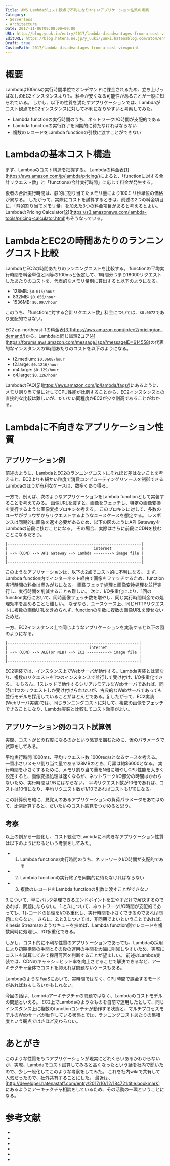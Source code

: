 ```yaml
---
Title: AWS Lambdaがコスト観点で不利になりやすいアプリケーション性質の考察
Category:
- Serverless
- Architecture
Date: 2017-11-06T09:00:00+09:00
URL: http://blog.yuuk.io/entry/2017/lambda-disadvantages-from-a-cost-viewpoint
EditURL: https://blog.hatena.ne.jp/y_uuki/yuuki.hatenablog.com/atom/entry/8599973812314866174
Draft: true
CustomPath: 2017/lambda-disadvantages-from-a-cost-viewpoint
---
```


# 概要

Lambdaは100msの実行時間単位でオンデマンドに課金されるため、立ち上げっぱなしのEC2インスタンスよりも、料金が安くなる可能性があることが一般に知られている。
しかし、以下の性質を満たすアプリケーションでは、Lambdaがコスト観点でEC2インスタンスに対して不利になりやすいと考察してみた。

- Lambda functionの実行時間のうち、ネットワークI/O時間が支配的である
- Lambda functionの実行終了を同期的に待たなければならない
- 複数のレコードをLambda functionの引数に渡すことができない

# Lambdaの基本コスト構造

まず、Lambdaのコスト構造を把握する。
Lambdaの料金表[[1]](https://aws.amazon.com/jp/lambda/pricing/)によると、「functionに対する合計リクエスト数」と「functionの合計実行時間」に応じて料金が発生する。

後者の合計実行時間は、静的に割り当てたメモリ量により100ミリ秒単位の価格が異なる。
したがって、実際にコストを試算するときは、前述の2つの料金項目に、「静的割り当てメモリ量」を加えた3つの料金項目があると考えるとよい。
LambdaのPricing Calculator[[2]](https://s3.amazonaws.com/lambda-tools/pricing-calculator.html)もそうなっている。

# LambdaとEC2の時間あたりのランニングコスト比較

LambdaとEC2の時間あたりのランニングコストを比較する。
functionの平均実行時間を料金単位と同等の100msと仮定して、1時間分つまり18000リクエストしたあたりのコストを、代表的なメモリ量別に算出すると以下のようになる。

- 128MB: `$0.015/hour`
- 832MB: `$0.056/hour`
- 1536MB: `$0.097/hour`

このうち、「functionに対する合計リクエスト数」料金については、`$0.0072`であり支配的ではない。

EC2 ap-northeast-1の料金表[[3]](https://aws.amazon.com/jp/ec2/pricing/on-demand/)から、Lambdaと同じ論理2コア[[4]](https://forums.aws.amazon.com/message.jspa?messageID=614558)の代表的なインスタンスの1時間あたりのコストを以下のようになる。

- t2.medium: `$0.0608/hour`
- t2.large: `$0.1216/hour`
- m4.large: `$0.129/hour`
- c4.large: `$0.126/hour`

LambdaのFAQ[[5]](https://aws.amazon.com/jp/lambda/faqs/)にあるように、メモリ割り当て量に対してCPU性能が比例することから、EC2インスタンスとの直接的な比較は難しいが、だいたい同程度かEC2が少々割高であることがわかる。

# Lambdaに不向きなアプリケーション性質

## アプリケーション例

前述のように、LambdaとEC2のランニングコストにそれほど差はないことを考えると、EC2よりも細かい粒度で消費コンピューティングリソースを制御できるLambdaのほうが有利なケースは、数多くあり得る。

一方で、例えば、次のようなアプリケーションをLambda functionとして実装することを考えてみる。
画像URLを渡すと、画像をフェッチし、特定の画像変換を実行するような画像変換プロキシを考える。
このプロキシに対して、多数のユーザがブラウザからリクエストするようなユースケースを想定する。
レスポンスは同期的に画像を返す必要があるため、以下の図のようにAPI GatewayをLambdaの前段に挟むことになる。
その場合、実際はさらに前段にCDNを挟むことになるだろう。

```
|-----------------------------------------------------------|
|                                      internet             |
| --> (CDN) --> API Gateway --> Lambda --------> image file |
|                                                           |
|-----------------------------------------------------------|
```

このようなアプリケーションは、以下の2点でコスト的に不利になる。
まず、Lambda function内でインターネット経由で画像をフェッチするため、function実行時間の料金は嵩みがちになる。
画像フェッチ処理と画像変換処理を並行実行し、実行時間を削減することも難しい。
次に、I/O多重化により、1回のfunction実行において、同時画像フェッチ数を増やし、同じ実行時間料金での処理効率を高めることも難しい。
なぜなら、ユースケース上、同じHTTPリクエストに複数の画像URLを含められず、functionの引数に複数の画像URLを渡せないためだ。

一方、EC2インスタンス上で同じようなアプリケーションを実装すると以下の図のようになる。

```
|----------------------------------------------------------|
|                                    internet              |
| --> (CDN) --> ALB(or NLB) --> EC2 ----------> image file |
|                                                          |
|----------------------------------------------------------|
```

EC2実装では、インスタンス上でWebサーバが動作する。Lambda実装とは異なり、複数のリクエストを1つのインスタンスで並行して受け付け、I/O多重化できる。
もちろん、1スレッドで動作するシリアルモデルなWebサーバであれば、同時に1つのリクエストしか受け付けられないが、古典的なWebサーバであっても並行モデルを採用していることがほとんどである。[5](http://blog.yuuk.io/entry/2015-webserver-architecture)
したがって、EC2実装(Webサーバ実装)では、同じランニングコストに対して、複数の画像をフェッチできることになり、Lambda実装と比較してコスト効率がよい。

## アプリケーション例のコスト試算例

実際、コストがどの程度になるのかという感覚を掴むために、仮のパラメータで試算をしてみる。

平均実行時間 1000ms、平均リクエスト数 1000req/sとなるケースを考える。
一番小さいメモリ割り当て量である128MBのとき、月額は約$6000となる。
実行時間を小さくするために、メモリ割り当て量をN倍に増やしCPU性能を大きく設定すると、画像変換処理は速くなるが、ネットワークI/O部分の時間はかわらないため、実行時間は1/Nにはならない。
平均リクエスト数が10倍であれば、コストは10倍になり、平均リクエスト数が1/10であればコストも1/10になる。

この計算例を軸に、見覚えのあるアプリケーションの負荷パラメータをあてはめて、比例計算すると、だいたいのコスト感覚をつかめると思う。

## 考察

以上の例から一般化し、コスト観点でLambdaに不向きなアプリケーション性質は以下のようになるという考察をしてみた。

- 1. Lambda functionの実行時間のうち、ネットワークI/O時間が支配的である
- 2. Lambda functionの実行終了を同期的に待たなければならない
- 3. 複数のレコードをLambda functionの引数に渡すことができない

3.について、単にバルク処理できるエンドポイントを生やすだけで解決するのであれば、問題にならない。
1.と3.について、ネットワークI/O時間が支配的であっても、1レコードの処理をI/O多重化し、実行時間を小さくできるのであれば問題にならない。
さらに、2.と3.については、非同期でよいということであれば、Kinesis Streamsのようなキューを挟めば、Lambda function側でレコードを複数同時に処理し、I/O多重化できる。

しかし、コスト的に不利な性質のアプリケーションであっても、Lambdaの採用により初期構築の手間とその後の運用の手間を大幅に削減しやすいため、実際にコストを試算してみて採用可否を判断することが望ましい。
前述のLambda実装では、CDNのキャッシュヒット率を向上させることで解決できるなど、アーキテクチャ全体でコストを抑えれば問題ないケースもある。

LambdaのようなFaaSにおいて、実時間ではなく、CPU時間で課金するモードがあればおもしろいかもしれない。

今回の話は、Lambdaアーキテクチャの問題ではなく、Lambdaのコストモデルの問題といえる。
EC2上でLambdaのようなものを自前で運用したとして、同じインスタンス上に複数のfunctionコンテナが動作する状態と、マルチプロセスモデルのWebサーバが動作している状態とでは、ランニングコストあたりの集積度という観点ではさほど変わらない。

# あとがき

このような性質をもつアプリケーションが現実にどれくらいあるかわからないが、実際、Lambdaでコスト試算してみると高くなったという話を社内で聞いたので、少し一般化してこのような考察をしてみた。
これを社内wikiで共有して人気だったので、社外共有することにした。
最近は、[http://developer.hatenastaff.com/entry/2017/10/12/184721:title:bookmark] にあるようにアーキテクチャ相談をしているため、その活動の一環ということになる。


# 参考文献

- [1]: [https://aws.amazon.com/jp/lambda/pricing/:title]
- [2]: [https://s3.amazonaws.com/lambda-tools/pricing-calculator.html:title]
- [3]: [https://aws.amazon.com/jp/ec2/pricing/on-demand/:title]
- [4]: [https://forums.aws.amazon.com/message.jspa?messageID=614558:title]
- [5]: [https://aws.amazon.com/jp/lambda/faqs/:title]
- [6]: [http://blog.yuuk.io/entry/2015-webserver-architecture:title]

